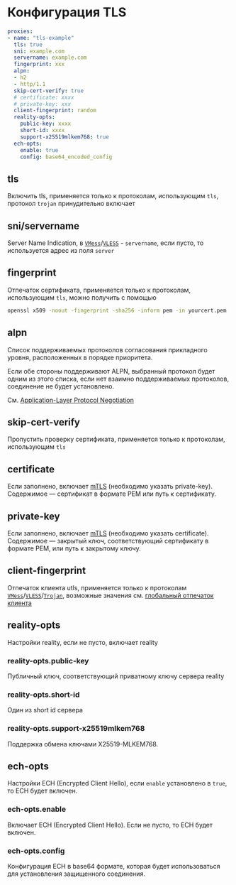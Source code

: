 # Конфигурация TLS

```{.yaml linenums="1"}
proxies:
- name: "tls-example"
  tls: true
  sni: example.com
  servername: example.com
  fingerprint: xxx
  alpn:
  - h2
  - http/1.1
  skip-cert-verify: true
  # certificate: xxxx
  # private-key: xxx
  client-fingerprint: random
  reality-opts:
    public-key: xxxx
    short-id: xxxx
    support-x25519mlkem768: true
  ech-opts:
    enable: true
    config: base64_encoded_config
```

## tls

Включить tls, применяется только к протоколам, использующим `tls`, протокол `trojan` принудительно включает

## sni/servername

Server Name Indication, в [`VMess`](./vmess.md)/[`VLESS`](./vless.md) - `servername`, если пусто, то используется адрес из поля `server`

## fingerprint

Отпечаток сертификата, применяется только к протоколам, использующим `tls`, можно получить с помощью 
```bash
openssl x509 -noout -fingerprint -sha256 -inform pem -in yourcert.pem
```

## alpn

Список поддерживаемых протоколов согласования прикладного уровня, расположенных в порядке приоритета.

Если обе стороны поддерживают ALPN, выбранный протокол будет одним из этого списка, если нет взаимно поддерживаемых протоколов, соединение не будет установлено.

См. [Application-Layer Protocol Negotiation](https://en.wikipedia.org/wiki/Application-Layer_Protocol_Negotiation)

## skip-cert-verify

Пропустить проверку сертификата, применяется только к протоколам, использующим `tls`

## certificate

Если заполнено, включает [mTLS](https://www.cloudflare.com/learning/access-management/what-is-mutual-tls/) (необходимо указать private-key). Содержимое — сертификат в формате PEM или путь к сертификату.

## private-key

Если заполнено, включает [mTLS](https://www.cloudflare.com/learning/access-management/what-is-mutual-tls/) (необходимо указать certificate). Содержимое — закрытый ключ, соответствующий сертификату в формате PEM, или путь к закрытому ключу.

## client-fingerprint

Отпечаток клиента utls, применяется только к протоколам [`VMess`](./vmess.md)/[`VLESS`](./vless.md)/[`Trojan`](./trojan.md), возможные значения см. [глобальный отпечаток клиента](../general.md#_14)

## reality-opts

Настройки reality, если не пусто, включает reality

### reality-opts.public-key

Публичный ключ, соответствующий приватному ключу сервера reality

### reality-opts.short-id

Один из short id сервера 

### reality-opts.support-x25519mlkem768

Поддержка обмена ключами X25519-MLKEM768.

## ech-opts

Настройки ECH (Encrypted Client Hello), если `enable` установлено в `true`, то ECH будет включен.

### ech-opts.enable

Включает ECH (Encrypted Client Hello). Если не пусто, то ECH будет включен.

### ech-opts.config

Конфигурация ECH в base64 формате, которая будет использоваться для установления защищенного соединения.
